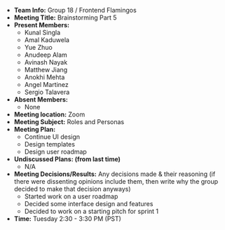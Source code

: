 * **Team Info:** Group 18 / Frontend Flamingos
* **Meeting Title:** Brainstorming Part 5
* **Present Members:**
  - Kunal Singla
  - Amal Kaduwela
  - Yue Zhuo
  - Anudeep Alam
  - Avinash Nayak
  - Matthew Jiang
  - Anokhi Mehta
  - Angel Martinez
  - Sergio Talavera
* **Absent Members:**
  - None
* **Meeting location:** Zoom
* **Meeting Subject:** Roles and Personas
* **Meeting Plan:**
  - Continue UI design
  - Design templates
  - Design user roadmap
* **Undiscussed Plans: (from last time)** 
  - N/A
* **Meeting Decisions/Results:** Any decisions made & their reasoning (if there were dissenting opinions include them, then write why the group decided to make that decision anyways)
  - Started work on a user roadmap
  - Decided some interface design and features
  - Decided to work on a starting pitch for sprint 1
* **Time:** Tuesday 2:30 - 3:30 PM (PST)
